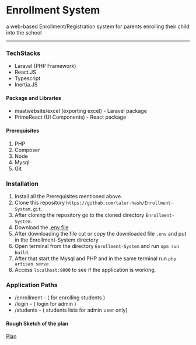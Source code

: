 # Enrollment System 
a web-based Enrollment/Registration system for parents enrolling their child into the school

------------



### TechStacks
- Laravel (PHP Framework)
- React.JS 
- Typescript
- Inertia.JS

#### Package and Libraries
- maatwebsite/excel (exporting excel) - Laravel package
- PrimeReact (UI Components) - React package

#### Prerequisites
1. PHP
2. Composer
3. Node
4. Mysql
5. Git


### Installation
1. Install all the Prerequisites mentioned above.
2.  Clone this repository `https://github.com/taler-hash/Enrollment-System.git`.
3. After cloning the repository go to the cloned directory `Enrollment-System`.
4. Download the [.env file](https://drive.google.com/file/d/1Jb64_joIJwCVDAmxlbpIPHpfrof8Uvd8/view?usp=sharing ".env")
5. After downloading the file cut or copy the downloaded file `.env` and put in the Enrollment-System directory  
6. Open terminal from the directory `Enrollment-System` and run `npm run build`.
7.  After that start the Mysql and PHP and in the same terminal run `php artisan serve`
8. Access `localhost:8000` to see if the application is working.

### Application Paths
- /enrollment - ( for enrolling students )
- /login - ( login for admin )
- /students - ( students lists for admin user only)

#### Rough Sketch of the plan
[Plan](https://drive.google.com/file/d/1zTiarVlTNGO3gRcQ6Q-EnvvBzf3U9s6j/view?usp=sharing "Rough Sketch Plan")
